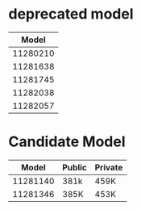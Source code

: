 # deprecated model
|Model|
|-----|
|11280210|
|11281638|
|11281745|
|11282038|
|11282057|


# Candidate Model 
| Model | Public | Private |
|-------|--------|---------|
|11281140|381k|459K|
|11281346|385K|453K|